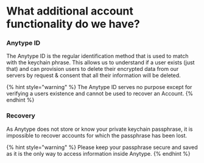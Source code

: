 # What additional account functionality do we have?

### Anytype ID

The Anytype ID is the regular identification method that is used to match with the keychain phrase. This allows us to understand if a user exists (just that) and can provision users to delete their encrypted data from our servers by request & consent that all their information will be deleted.

{% hint style="warning" %}
The Anytype ID serves no purpose except for verifying a users existence and cannot be used to recover an Account.
{% endhint %}

### Recovery

As Anytype does not store or know your private keychain passphrase, it is impossible to recover accounts for which the passphrase has been lost.

{% hint style="warning" %}
Please keep your passphrase secure and saved as it is the only way to access information inside Anytype.
{% endhint %}
